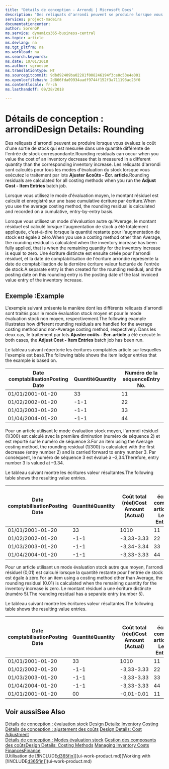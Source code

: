 ```yaml
---
title: "Détails de conception - Arrondi | Microsoft Docs"
description: "Des reliquats d'arrondi peuvent se produire lorsque vous évaluez le coût d'une sortie de stock qui est mesurée dans une quantité différente de l'entrée de stock correspondante. Les reliquats d'arrondi sont calculés pour tous les modes d'évaluation du stock lorsque vous exécutez le traitement par lots **Ajuster &coûts - Écr. article**."
services: project-madeira
documentationcenter: 
author: SorenGP
ms.service: dynamics365-business-central
ms.topic: article
ms.devlang: na
ms.tgt_pltfrm: na
ms.workload: na
ms.search.keywords: 
ms.date: 10/01/2018
ms.author: sgroespe
ms.translationtype: HT
ms.sourcegitcommit: 9dbd92409ba02281f008246194f3ce0c53e4e001
ms.openlocfilehash: 2d866fda09934aadf9744f152f3a711193ac23f0
ms.contentlocale: fr-ch
ms.lasthandoff: 09/28/2018

---
```

# <a name="design-details-rounding"></a><span data-ttu-id="a895a-104">Détails de conception : arrondi</span><span class="sxs-lookup"><span data-stu-id="a895a-104">Design Details: Rounding</span></span>
<span data-ttu-id="a895a-105">Des reliquats d'arrondi peuvent se produire lorsque vous évaluez le coût d'une sortie de stock qui est mesurée dans une quantité différente de l'entrée de stock correspondante.</span><span class="sxs-lookup"><span data-stu-id="a895a-105">Rounding residuals can occur when you value the cost of an inventory decrease that is measured in a different quantity than the corresponding inventory increase.</span></span> <span data-ttu-id="a895a-106">Les reliquats d'arrondi sont calculés pour tous les modes d'évaluation du stock lorsque vous exécutez le traitement par lots **Ajuster &coûts - Écr. article**.</span><span class="sxs-lookup"><span data-stu-id="a895a-106">Rounding residuals are calculated for all costing methods when you run the **Adjust Cost - Item Entries** batch job.</span></span>  

 <span data-ttu-id="a895a-107">Lorsque vous utilisez le mode d'évaluation moyen, le montant résiduel est calculé et enregistré sur une base cumulative écriture par écriture.</span><span class="sxs-lookup"><span data-stu-id="a895a-107">When you use the average costing method, the rounding residual is calculated and recorded on a cumulative, entry-by-entry basis.</span></span>  

 <span data-ttu-id="a895a-108">Lorsque vous utilisez un mode d'évaluation autre qu'Average, le montant résiduel est calculé lorsque l'augmentation de stock a été totalement appliquée, c'est-à-dire lorsque la quantité restante pour l'augmentation de stock est égale à zéro.</span><span class="sxs-lookup"><span data-stu-id="a895a-108">When you use a costing method other than Average, the rounding residual is calculated when the inventory increase has been fully applied, that is when the remaining quantity for the inventory increase is equal to zero.</span></span> <span data-ttu-id="a895a-109">Une écriture distincte est ensuite créée pour l'arrondi résiduel, et la date de comptabilisation de l'écriture arrondie représente la date de comptabilisation de la dernière écriture valeur facturée de l'entrée de stock.</span><span class="sxs-lookup"><span data-stu-id="a895a-109">A separate entry is then created for the rounding residual, and the posting date on this rounding entry is the posting date of the last invoiced value entry of the inventory increase.</span></span>  

## <a name="example"></a><span data-ttu-id="a895a-110">Exemple :</span><span class="sxs-lookup"><span data-stu-id="a895a-110">Example</span></span>  
 <span data-ttu-id="a895a-111">L'exemple suivant présente la manière dont les différents reliquats d'arrondi sont traités pour le mode évaluation stock moyen et pour le mode évaluation stock non moyen, respectivement.</span><span class="sxs-lookup"><span data-stu-id="a895a-111">The following example illustrates how different rounding residuals are handled for the average costing method and non-Average costing method, respectively.</span></span> <span data-ttu-id="a895a-112">Dans les deux cas, le traitement par lots **Ajuster coûts - Écr. article** a été exécuté.</span><span class="sxs-lookup"><span data-stu-id="a895a-112">In both cases, the **Adjust Cost - Item Entries** batch job has been run.</span></span>  

 <span data-ttu-id="a895a-113">Le tableau suivant répertorie les écritures comptables article sur lesquelles l'exemple est basé.</span><span class="sxs-lookup"><span data-stu-id="a895a-113">The following table shows the item ledger entries that the example is based on.</span></span>  

|<span data-ttu-id="a895a-114">Date comptabilisation</span><span class="sxs-lookup"><span data-stu-id="a895a-114">Posting Date</span></span>|<span data-ttu-id="a895a-115">Quantité</span><span class="sxs-lookup"><span data-stu-id="a895a-115">Quantity</span></span>|<span data-ttu-id="a895a-116">Numéro de la séquence</span><span class="sxs-lookup"><span data-stu-id="a895a-116">Entry No.</span></span>|  
|------------------|--------------|---------------|  
|<span data-ttu-id="a895a-117">01/01/20</span><span class="sxs-lookup"><span data-stu-id="a895a-117">01-01-20</span></span>|<span data-ttu-id="a895a-118">3</span><span class="sxs-lookup"><span data-stu-id="a895a-118">3</span></span>|<span data-ttu-id="a895a-119">1</span><span class="sxs-lookup"><span data-stu-id="a895a-119">1</span></span>|  
|<span data-ttu-id="a895a-120">01/02/20</span><span class="sxs-lookup"><span data-stu-id="a895a-120">02-01-20</span></span>|<span data-ttu-id="a895a-121">-1</span><span class="sxs-lookup"><span data-stu-id="a895a-121">-1</span></span>|<span data-ttu-id="a895a-122">2</span><span class="sxs-lookup"><span data-stu-id="a895a-122">2</span></span>|  
|<span data-ttu-id="a895a-123">01/03/20</span><span class="sxs-lookup"><span data-stu-id="a895a-123">03-01-20</span></span>|<span data-ttu-id="a895a-124">-1</span><span class="sxs-lookup"><span data-stu-id="a895a-124">-1</span></span>|<span data-ttu-id="a895a-125">3</span><span class="sxs-lookup"><span data-stu-id="a895a-125">3</span></span>|  
|<span data-ttu-id="a895a-126">01/04/20</span><span class="sxs-lookup"><span data-stu-id="a895a-126">04-01-20</span></span>|<span data-ttu-id="a895a-127">-1</span><span class="sxs-lookup"><span data-stu-id="a895a-127">-1</span></span>|<span data-ttu-id="a895a-128">4</span><span class="sxs-lookup"><span data-stu-id="a895a-128">4</span></span>|  

 <span data-ttu-id="a895a-129">Pour un article utilisant le mode évaluation stock moyen, l'arrondi résiduel (1/300) est calculé avec la première diminution (numéro de séquence 2) et est reporté sur le numéro de séquence 3.</span><span class="sxs-lookup"><span data-stu-id="a895a-129">For an item using the Average costing method, the rounding residual (1/300) is calculated with the first decrease (entry number 2) and is carried forward to entry number 3.</span></span> <span data-ttu-id="a895a-130">Par conséquent, le numéro de séquence 3 est évalué à –3,34.</span><span class="sxs-lookup"><span data-stu-id="a895a-130">Therefore, entry number 3 is valued at –3.34.</span></span>  

 <span data-ttu-id="a895a-131">Le tableau suivant montre les écritures valeur résultantes.</span><span class="sxs-lookup"><span data-stu-id="a895a-131">The following table shows the resulting value entries.</span></span>  

|<span data-ttu-id="a895a-132">Date comptabilisation</span><span class="sxs-lookup"><span data-stu-id="a895a-132">Posting Date</span></span>|<span data-ttu-id="a895a-133">Quantité</span><span class="sxs-lookup"><span data-stu-id="a895a-133">Quantity</span></span>|<span data-ttu-id="a895a-134">Coût total (réel)</span><span class="sxs-lookup"><span data-stu-id="a895a-134">Cost Amount (Actual)</span></span>|<span data-ttu-id="a895a-135">N° écriture comptable article</span><span class="sxs-lookup"><span data-stu-id="a895a-135">Item Ledger Entry No.</span></span>|<span data-ttu-id="a895a-136">Numéro de la séquence</span><span class="sxs-lookup"><span data-stu-id="a895a-136">Entry No.</span></span>|  
|------------------|--------------|----------------------------|---------------------------|---------------|  
|<span data-ttu-id="a895a-137">01/01/20</span><span class="sxs-lookup"><span data-stu-id="a895a-137">01-01-20</span></span>|<span data-ttu-id="a895a-138">3</span><span class="sxs-lookup"><span data-stu-id="a895a-138">3</span></span>|<span data-ttu-id="a895a-139">10</span><span class="sxs-lookup"><span data-stu-id="a895a-139">10</span></span>|<span data-ttu-id="a895a-140">1</span><span class="sxs-lookup"><span data-stu-id="a895a-140">1</span></span>|<span data-ttu-id="a895a-141">1</span><span class="sxs-lookup"><span data-stu-id="a895a-141">1</span></span>|  
|<span data-ttu-id="a895a-142">01/02/20</span><span class="sxs-lookup"><span data-stu-id="a895a-142">02-01-20</span></span>|<span data-ttu-id="a895a-143">-1</span><span class="sxs-lookup"><span data-stu-id="a895a-143">-1</span></span>|<span data-ttu-id="a895a-144">-3,33</span><span class="sxs-lookup"><span data-stu-id="a895a-144">-3.33</span></span>|<span data-ttu-id="a895a-145">2</span><span class="sxs-lookup"><span data-stu-id="a895a-145">2</span></span>|<span data-ttu-id="a895a-146">2</span><span class="sxs-lookup"><span data-stu-id="a895a-146">2</span></span>|  
|<span data-ttu-id="a895a-147">01/03/20</span><span class="sxs-lookup"><span data-stu-id="a895a-147">03-01-20</span></span>|<span data-ttu-id="a895a-148">-1</span><span class="sxs-lookup"><span data-stu-id="a895a-148">-1</span></span>|<span data-ttu-id="a895a-149">-3,34</span><span class="sxs-lookup"><span data-stu-id="a895a-149">-3.34</span></span>|<span data-ttu-id="a895a-150">3</span><span class="sxs-lookup"><span data-stu-id="a895a-150">3</span></span>|<span data-ttu-id="a895a-151">3</span><span class="sxs-lookup"><span data-stu-id="a895a-151">3</span></span>|  
|<span data-ttu-id="a895a-152">01/04/20</span><span class="sxs-lookup"><span data-stu-id="a895a-152">04-01-20</span></span>|<span data-ttu-id="a895a-153">-1</span><span class="sxs-lookup"><span data-stu-id="a895a-153">-1</span></span>|<span data-ttu-id="a895a-154">-3,33</span><span class="sxs-lookup"><span data-stu-id="a895a-154">-3.33</span></span>|<span data-ttu-id="a895a-155">4</span><span class="sxs-lookup"><span data-stu-id="a895a-155">4</span></span>|<span data-ttu-id="a895a-156">4</span><span class="sxs-lookup"><span data-stu-id="a895a-156">4</span></span>|  

 <span data-ttu-id="a895a-157">Pour un article utilisant un mode évaluation stock autre que moyen, l'arrondi résiduel (0,01) est calculé lorsque la quantité restante pour l'entrée de stock est égale à zéro.</span><span class="sxs-lookup"><span data-stu-id="a895a-157">For an item using a costing method other than Average, the rounding residual (0.01) is calculated when the remaining quantity for the inventory increase is zero.</span></span> <span data-ttu-id="a895a-158">Le montant résiduel a une écriture distincte (numéro 5).</span><span class="sxs-lookup"><span data-stu-id="a895a-158">The rounding residual has a separate entry (number 5).</span></span>  

 <span data-ttu-id="a895a-159">Le tableau suivant montre les écritures valeur résultantes.</span><span class="sxs-lookup"><span data-stu-id="a895a-159">The following table shows the resulting value entries.</span></span>  

|<span data-ttu-id="a895a-160">Date comptabilisation</span><span class="sxs-lookup"><span data-stu-id="a895a-160">Posting Date</span></span>|<span data-ttu-id="a895a-161">Quantité</span><span class="sxs-lookup"><span data-stu-id="a895a-161">Quantity</span></span>|<span data-ttu-id="a895a-162">Coût total (réel)</span><span class="sxs-lookup"><span data-stu-id="a895a-162">Cost Amount (Actual)</span></span>|<span data-ttu-id="a895a-163">N° écriture comptable article</span><span class="sxs-lookup"><span data-stu-id="a895a-163">Item Ledger Entry No.</span></span>|<span data-ttu-id="a895a-164">Numéro de la séquence</span><span class="sxs-lookup"><span data-stu-id="a895a-164">Entry No.</span></span>|  
|------------------|--------------|----------------------------|---------------------------|---------------|  
|<span data-ttu-id="a895a-165">01/01/20</span><span class="sxs-lookup"><span data-stu-id="a895a-165">01-01-20</span></span>|<span data-ttu-id="a895a-166">3</span><span class="sxs-lookup"><span data-stu-id="a895a-166">3</span></span>|<span data-ttu-id="a895a-167">10</span><span class="sxs-lookup"><span data-stu-id="a895a-167">10</span></span>|<span data-ttu-id="a895a-168">1</span><span class="sxs-lookup"><span data-stu-id="a895a-168">1</span></span>|<span data-ttu-id="a895a-169">1</span><span class="sxs-lookup"><span data-stu-id="a895a-169">1</span></span>|  
|<span data-ttu-id="a895a-170">01/02/20</span><span class="sxs-lookup"><span data-stu-id="a895a-170">02-01-20</span></span>|<span data-ttu-id="a895a-171">-1</span><span class="sxs-lookup"><span data-stu-id="a895a-171">-1</span></span>|<span data-ttu-id="a895a-172">-3,33</span><span class="sxs-lookup"><span data-stu-id="a895a-172">-3.33</span></span>|<span data-ttu-id="a895a-173">2</span><span class="sxs-lookup"><span data-stu-id="a895a-173">2</span></span>|<span data-ttu-id="a895a-174">2</span><span class="sxs-lookup"><span data-stu-id="a895a-174">2</span></span>|  
|<span data-ttu-id="a895a-175">01/03/20</span><span class="sxs-lookup"><span data-stu-id="a895a-175">03-01-20</span></span>|<span data-ttu-id="a895a-176">-1</span><span class="sxs-lookup"><span data-stu-id="a895a-176">-1</span></span>|<span data-ttu-id="a895a-177">-3,33</span><span class="sxs-lookup"><span data-stu-id="a895a-177">-3.33</span></span>|<span data-ttu-id="a895a-178">3</span><span class="sxs-lookup"><span data-stu-id="a895a-178">3</span></span>|<span data-ttu-id="a895a-179">3</span><span class="sxs-lookup"><span data-stu-id="a895a-179">3</span></span>|  
|<span data-ttu-id="a895a-180">01/04/20</span><span class="sxs-lookup"><span data-stu-id="a895a-180">04-01-20</span></span>|<span data-ttu-id="a895a-181">-1</span><span class="sxs-lookup"><span data-stu-id="a895a-181">-1</span></span>|<span data-ttu-id="a895a-182">-3,33</span><span class="sxs-lookup"><span data-stu-id="a895a-182">-3.33</span></span>|<span data-ttu-id="a895a-183">4</span><span class="sxs-lookup"><span data-stu-id="a895a-183">4</span></span>|<span data-ttu-id="a895a-184">4</span><span class="sxs-lookup"><span data-stu-id="a895a-184">4</span></span>|  
|<span data-ttu-id="a895a-185">01/01/20</span><span class="sxs-lookup"><span data-stu-id="a895a-185">01-01-20</span></span>|<span data-ttu-id="a895a-186">0</span><span class="sxs-lookup"><span data-stu-id="a895a-186">0</span></span>|<span data-ttu-id="a895a-187">-0,01</span><span class="sxs-lookup"><span data-stu-id="a895a-187">-0.01</span></span>|<span data-ttu-id="a895a-188">1</span><span class="sxs-lookup"><span data-stu-id="a895a-188">1</span></span>|<span data-ttu-id="a895a-189">5</span><span class="sxs-lookup"><span data-stu-id="a895a-189">5</span></span>|  

## <a name="see-also"></a><span data-ttu-id="a895a-190">Voir aussi</span><span class="sxs-lookup"><span data-stu-id="a895a-190">See Also</span></span>  
 <span data-ttu-id="a895a-191">[Détails de conception : évaluation stock](design-details-inventory-costing.md) </span><span class="sxs-lookup"><span data-stu-id="a895a-191">[Design Details: Inventory Costing](design-details-inventory-costing.md) </span></span>  
 <span data-ttu-id="a895a-192">[Détails de conception : ajustement des coûts](design-details-cost-adjustment.md) </span><span class="sxs-lookup"><span data-stu-id="a895a-192">[Design Details: Cost Adjustment](design-details-cost-adjustment.md) </span></span>  
 <span data-ttu-id="a895a-193">[Détails de conception : Modes évaluation stock](design-details-costing-methods.md) [Gestion des composants des coûts](finance-manage-inventory-costs.md)</span><span class="sxs-lookup"><span data-stu-id="a895a-193">[Design Details: Costing Methods](design-details-costing-methods.md) [Managing Inventory Costs](finance-manage-inventory-costs.md)</span></span>  
 [<span data-ttu-id="a895a-194">Finances</span><span class="sxs-lookup"><span data-stu-id="a895a-194">Finance</span></span>](finance.md)  
 <span data-ttu-id="a895a-195">[Utilisation de [!INCLUDE[d365fin](includes/d365fin_md.md)]](ui-work-product.md)</span><span class="sxs-lookup"><span data-stu-id="a895a-195">[Working with [!INCLUDE[d365fin](includes/d365fin_md.md)]](ui-work-product.md)</span></span>

